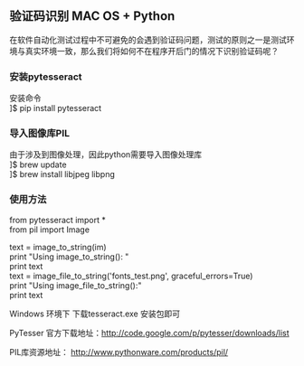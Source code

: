 ## 验证码识别 MAC OS + Python

在软件自动化测试过程中不可避免的会遇到验证码问题，测试的原则之一是测试环境与真实环境一致，那么我们将如何不在程序开后门的情况下识别验证码呢？

### 安装pytesseract
安装命令\
]$ pip install pytesseract

### 导入图像库PIL
由于涉及到图像处理，因此python需要导入图像处理库\
]$ brew update\
]$ brew install libjpeg libpng

### 使用方法
from pytesseract import *\
from pil import Image

text = image_to_string(im)\
print "Using image_to_string(): "\
print text\
text = image_file_to_string('fonts_test.png', graceful_errors=True)\
print "Using image_file_to_string():"\
print text


Windows 环境下 下载tesseract.exe 安装包即可


PyTesser 官方下载地址：http://code.google.com/p/pytesser/downloads/list 

PIL库资源地址： http://www.pythonware.com/products/pil/
